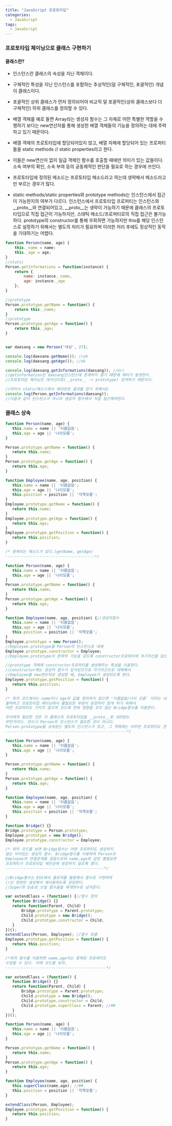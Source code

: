 ```yaml
---
title: "JavaScript 프로토타입"
categories:
  - JavaScript
tags:
  - JavaScript
---
```


### 프로토타입 체이닝으로 클래스 구현하기

#### 클래스란?

- 인스턴스란 클래스의 속성을 지닌 객체이다.

- 구체적인 특성을 지닌 인스턴스를 포함하는 추상적인(덜 구체적인, 포괄적인) 개념이 클래스이다.

- 포괄적인 상위 클래스가 먼저 정의되어야 비교적 덜 포괄적인(상위 클래스보다 더 구체적인) 하위 클래스를 정의할 수 있다.

- 배열 객체를 예로 들면 Array라는 생성자 함수는 그 자체로 어떤 특별한 역할을 수행하기 보다는 new연산자를 통해 생성한 배열 객체들의 기능을 정의하는 데에 주력하고 있기 때문이다.

- 배열 객체의 프로토타입에 할당되어있지 않고, 배열 자체에 할당되어 있는 프로퍼티들을 static methods // static properties라고 한다.

- 이들은 new연산자 없이 일급 객체인 함수를 호출할 때에만 의미가 있는 값들이다. 소속 여부의 확인, 소속 부여 등의 공동체적인 판단을 필요로 하는 경우에 쓰인다.

- 프로토타입에 정의된 메소드는 프로토타입 메소드라고 하는데 생략해서 메소드라고만 부르는 경우가 많다.

- static methods/static properties와 prototype methods는 인스턴스에서 접근이 가능한지의 여부가 다르다. 인스턴스에서 프로토타입 프로퍼티는 인스턴스와 __proto__와 연결되어있고, __proto__는 생략이 가능하기 때문에 클래스의 프로토타입으로 직접 접근이 가능하지만, 스태틱 메소드/프로퍼티로의 직접 접근은 불가능하다. prototype의 constructor를 통해 우회하면 가능하지만 this를 해당 인스턴스로 설정하기 위해서는 별도의 처리가 필요하며 이러한 처리 후에도 정상적인 동작을 기대하기는 어렵다.

```js
function Person(name, age) {
    this._name = name;
    this._age = age;
}
//static
Person.getInformations = function(instance) {
    return {
        name: instance._name,
        age: instance._age
    };
}

//prototype
Person.prototype.getName = function() {
    return this._name;
}
//prototype
Person.prototype.getAge = function() {
    return this._age;
}


var daesang = new Person('대상', 27);

console.log(daesane.getName()); //ok
console.log(daesang.getAge()); //ok

console.log(daesang.getInformations(daesang)); //err
//getinformation은 daesang인스턴스에 존재하지 않기 때문에 에러가 발생한다.
//프로토타입 체이닝은 대각선으로(__proto__ -> prototype) 검색하기 때문이다.

//따라서 static메소드에서 제대로된 결과를 얻기 위해서는
console.log(Person.getInformations(daesang));
//다음과 같이 인스턴스가 아니라 생성자 함수에서 직접 접근해야한다.
```
 
 ### 클래스 상속

 ```js
function Person(name, age) {
    this.name = name || '이름없음';
    this.age = age || '나이모름';
}

Person.prototype.getName = function() {
    return this.name;
}
Person.prototype.getAge = function() {
    return this.age;
}

function Employee(name, age, position) {
    this.name = name || '이름없음';
    this.age = age || '나이모름';
    this.position = position || '직책모름';
}
Employee.prototype.getName = function() {
    return this.name;
}
Employee.prototype.getAge = function() {
    return this.age;
}
Employee.prototype.getPosition = function() {
    return this.position;
}

/* 중복되는 메소드가 있다.(getName, getAge)
---------------------------------------*/

function Person(name, age) {
    this.name = name || '이름없음';
    this.age = age || '나이모름';
}
Person.prototype.getName = function() {
    return this.name;
}
Person.prototype.getAge = function() {
    return this.age;
}

function Employee(name, age, position) {//생성자함수
    this.name = name || '이름없음';
    this.age = age || '나이모름';
    this.position = position || '직책모름';
}
Employee.prototype = new Person();
//Employee.prototype을 Person의 인스턴스로 대체
Employee.prototype.constructor = Employee;
//Employee.prototype이 본래의 기능을 갖도록 constructor프로퍼티에 자기자신을 담는다.

//prototype 객체에 constructor프로퍼티를 생성해주는 특성을 이용한다.
//constructor에는 생성자 함수가 담겨있으므로 자기자신으로 대체해서 
//Employee를 new연산자로 생성할 때, Employee가 생성되도록 한다.
Employee.prototype.getPosition = function() {
    return this.position;
}

/* 위의 코드에서는 name이나 age의 값을 정의하지 않으면 '이름없음/나이 모름' 이라는 내용이 출력된다. 정의되지 않았음을 의미하는 undefined를
출력하고 프로토타입 체이닝에서 불필요한 부분이 등장하지 않게 하기 위해서
어떤 프로퍼티도 가지지 않으며 코드에 전혀 영향을 주지 않는 Bridge함수를 이용한다.

우리에게 필요한 것은 각 클래스의 프로토타입을 __proto__로 내려받는
무언가이다. 반드시 Person의 인스턴스가 필요한 것이 아니다.
Person.prototype을 상속받는 별도의 인스턴스가 있고, 그 객체에는 아무런 프로퍼티도 존재하지 않으면 우리가 원하는 것을 이뤄낼 수 있다.
-----------------------------------------------------*/

function Person(name, age) {
    this.name = name || '이름없음';
    this.age = age || '나이모름';
}

Person.prototype.getName = function() {
    return this.name;
}
Person.prototype.getAge = function() {
    return this.age;
}

function Employee(name, age, position) {
    this.name = name || '이름없음';
    this.age = age || '나이모름';
    this.position = position || '직책모름';
}

function Bridge() {}
Bridge.prototype = Person.prototype;
Employee.prototype = new Bridge();
Employee.prototype.constructor = Employee;

/* 위의 코드를 보면 Bridge함수는 어떤 프로퍼티도 생성하지
않는 비어있는 생성자 함수. Bridge함수를 이용하여 Person과
Employee의 연결관계를 끊음으로써 name,age와 같은 불필요한
프로퍼티가 프로토타입 체인상에 등장하지 않도록 했다.
-------------------------------------------*/

//Bridge함수는 ES5에서 클로저를 활용해서 함수로 구현하여
//단 한번만 생성해서 재사용하도록 권장한다.
//Super와 Sub로 쓰일 함수들을 매개변수로 넘겨준다.

var extendClass = (function() {//함수 정의
    function Bridge() {}
    return function(Parent, Child) {
        Bridge.prototype = Parent.prototype;
        Child.prototype = new Bridge();
        Child.prototype.constructor = Child;
    }
})();
extendClass(Person, Employee); //함수 호출
Employee.prototype.getPosition = function() {
    return this.position;
}

/*위의 함수를 이용하면 name,age라는 중복된 프로퍼티도 
수정할 수 있다. 아래 코드를 보자.
--------------------------------------------*/

var extendClass = (function() {
    function Bridge() {}
    return function(Parent, Child) {
        Bridge.prototype = Parent.prototype;
        Child.prototype = new Bridge();
        Child.prototype.constructor = Child;
        Child.prototype.superClass = Parent; //##
    }
})();

function Person(name, age) {
    this.name = name || '이름없음';
    this.age = age || '나이모름';
}

Person.prototype.getName = function() {
    return this.name;
}
Person.prototype.getAge = function() {
    return this.age;
}

function Employee(name, age, position) {
    this.superClass(name,age); //##
    this.position = position || '직책모름';
}

extendClass(Person, Employee); 
Employee.prototype.getPosition = function() {
    return this.position;
}
```


